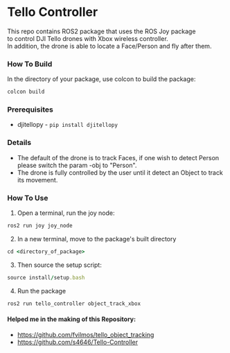 # Tello Controller
This repo contains ROS2 package that uses the ROS Joy package  
to control DJI Tello drones with Xbox wireless controller.  
In addition, the drone is able to locate a Face/Person and fly after them.

### How To Build
In the directory of your package, use colcon to build the package:
```ruby
colcon build
```
### Prerequisites
* djitellopy - `pip install djitellopy`

### Details
- The default of the drone is to track Faces, if one wish to detect Person 
  please switch the param -obj to "Person". <br>
- The drone is fully controlled by the user until it detect an Object to track its movement. <br>


### How To Use
1. Open a terminal, run the joy node:
```ruby
ros2 run joy joy_node
```
2. In a new terminal, move to the package's built directory
```ruby
cd <directory_of_package>
```
3. Then source the setup script:
```ruby
source install/setup.bash
```
4. Run the package
```ruby
ros2 run tello_controller object_track_xbox
```


#### Helped me in the making of this Repository:
- https://github.com/fvilmos/tello_object_tracking <br>
- https://github.com/s4646/Tello-Controller <br>
